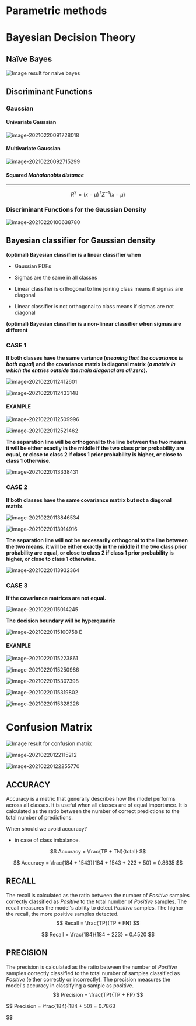 



# Parametric methods

# Bayesian Decision Theory

## Naïve Bayes

![Image result for naive bayes](https://uc-r.github.io/public/images/analytics/naive_bayes/naive_bayes_icon.png)

## Discriminant Functions

### Gaussian

#### Univariate Gaussian

![image-20210220091728018](https://github.com/RanaHabib00/studium-summaria/blob/main/Theoretical%20Foundations%20of%20Machine%20Learning/screenshots/image-20210220092715299.png)

#### Multivariate Gaussian



![image-20210220092715299](C:\Users\Zoey\AppData\Roaming\Typora\typora-user-images\image-20210220092715299.png)

#### Squared *Mahalanobis distance* 

****

$$
R^2 = (x − µ)^T Σ^{-1} (x − µ)
$$

### Discriminant Functions for the Gaussian Density

![image-20210220100638780](C:\Users\Zoey\AppData\Roaming\Typora\typora-user-images\image-20210220100638780.png)

## Bayesian classifier for Gaussian density

**(optimal) Bayesian classifier is a linear classifier when** 

- Gaussian PDFs

- Sigmas are the same in all classes

- Linear classifier is orthogonal to line joining class means if sigmas are diagonal

- Linear classifier is not orthogonal to class means if sigmas are not diagonal

**(optimal) Bayesian classifier is a non-linear classifier when sigmas are different**

### CASE 1

**If both classes have the same variance (*meaning that the covariance is both equal*) and the covariance matrix is diagonal matrix (*a matrix in which the entries outside the main diagonal are all zero*).**

![image-20210220112412601](C:\Users\Zoey\AppData\Roaming\Typora\typora-user-images\image-20210220112412601.png)

![image-20210220112433148](C:\Users\Zoey\AppData\Roaming\Typora\typora-user-images\image-20210220112433148.png)

#### **EXAMPLE**

![image-20210220112509996](C:\Users\Zoey\AppData\Roaming\Typora\typora-user-images\image-20210220112509996.png)

![image-20210220112521462](C:\Users\Zoey\AppData\Roaming\Typora\typora-user-images\image-20210220112521462.png)

**The separation line will be orthogonal to the line between the two means. it will be either exactly in the middle if the two class prior probability are equal, or close to class 2 if class 1 prior probability is higher, or close to class 1 otherwise.**

![image-20210220113338431](C:\Users\Zoey\AppData\Roaming\Typora\typora-user-images\image-20210220113338431.png)

### CASE 2

**If both classes have the same covariance matrix but not a diagonal matrix.**

![image-20210220113846534](C:\Users\Zoey\AppData\Roaming\Typora\typora-user-images\image-20210220113846534.png)

![image-20210220113914916](C:\Users\Zoey\AppData\Roaming\Typora\typora-user-images\image-20210220113914916.png)

**The separation line will not be necessarily orthogonal to the line between the two means.**  **it will be either exactly in the middle if the two class prior probability are equal, or close to class 2 if class 1 prior probability is higher, or close to class 1 otherwise**.

![image-20210220113932364](C:\Users\Zoey\AppData\Roaming\Typora\typora-user-images\image-20210220113932364.png)

### CASE 3

**If the covariance matrices are not equal.**

![image-20210220115014245](C:\Users\Zoey\AppData\Roaming\Typora\typora-user-images\image-20210220115014245.png)

**The decision boundary will be hyperquadric**

![image-20210220115100758](C:\Users\Zoey\AppData\Roaming\Typora\typora-user-images\image-20210220115100758.png) E

#### **EXAMPLE**

![image-20210220115223861](C:\Users\Zoey\AppData\Roaming\Typora\typora-user-images\image-20210220115223861.png)

![image-20210220115250986](C:\Users\Zoey\AppData\Roaming\Typora\typora-user-images\image-20210220115250986.png)

![image-20210220115307398](C:\Users\Zoey\AppData\Roaming\Typora\typora-user-images\image-20210220115307398.png)

![image-20210220115319802](C:\Users\Zoey\AppData\Roaming\Typora\typora-user-images\image-20210220115319802.png)

![image-20210220115328228](C:\Users\Zoey\AppData\Roaming\Typora\typora-user-images\image-20210220115328228.png)

# Confusion Matrix

![Image result for confusion matrix](https://miro.medium.com/max/1854/1*uR09zTlPgIj5PvMYJZScVg.png)

![image-20210220122115212](C:\Users\Zoey\AppData\Roaming\Typora\typora-user-images\image-20210220122115212.png)

![image-20210220122255770](C:\Users\Zoey\AppData\Roaming\Typora\typora-user-images\image-20210220122255770.png)



## **ACCURACY**

Accuracy is a metric that generally describes how the model performs across all classes. It is useful when all classes are of equal importance. It is calculated as the ratio between the number of correct predictions to the total number of predictions.

When should we avoid accuracy?

- in case of class imbalance.

$$
Accuracy = \frac{TP + TN}{total}
$$


$$
Accuracy = \frac{184 + 1543}{184 + 1543 + 223 + 50} = 0.8635
$$

## **RECALL**

The recall is calculated as the ratio between the number of *Positive* samples correctly classified as *Positive* to the total number of *Positive* samples. The recall measures the model's ability to detect *Positive* samples. The higher the recall, the more positive samples detected.
$$
Recall = \frac{TP}{TP + FN}
$$

$$
Recall = \frac{184}{184 + 223} = 0.4520
$$

## **PRECISION**

The precision is calculated as the ratio between the number of *Positive* samples correctly classified to the total number of samples classified as *Positive* (either correctly or incorrectly). The precision measures the model's accuracy in classifying a sample as positive.
$$
Precision = \frac{TP}{TP + FP}
$$

$$
Precision = \frac{184}{184 + 50} = 0.7863

$$

